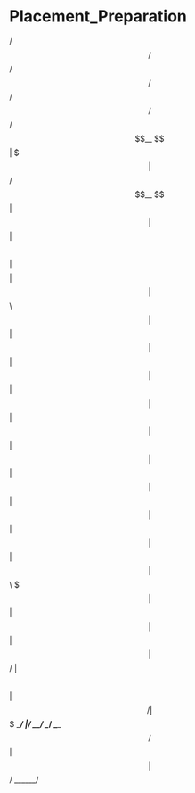 # Placement_Preparation

  /$$$$$$   /$$   /$$  /$$$$$$  /$$   /$$
 /$$__  $$ | $$$ | $$ /$$__  $$| $$  | $$
| $$  \ $$ | $$$$| $$| $$  \ $$| $$  | $$
| $$  | $$ | $$ $$ $$| $$  | $$| $$  | $$
| $$  | $$ | $$  $$$$| $$  | $$| $$  | $$
| $$  | $$ | $$\  $$$| $$  | $$| $$  | $$
|  $$$$$$/ | $$ \  $$|  $$$$$$/|  $$$$$$$
 \______/  |__/  \__/ \______/  \____  $$
                                 /$$  | $$
                                |  $$$$$$/
                                 \______/
